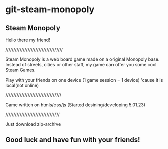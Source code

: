 # git-steam-monopoly
## Steam Monopoly
Hello there my friend!

////////////////////////////////////

Steam Monopoly is a web board game made on a original Monopoly base. Instead of streets, cities or other staff, my game can offer you some cool Steam Games.

Play with your friends on one device (1 game session = 1 device) 'cause it is local(not online)

///////////////////////////////////

Game written on htmls/css/js (Started desining/developing 5.01.23)

//////////////////////////////////

Just download zip-archive
## Good luck and have fun with your friends!
